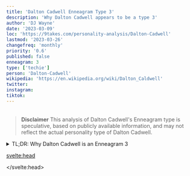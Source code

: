 ```yaml
---
title: 'Dalton Cadwell Enneagram Type 3'
description: 'Why Dalton Cadwell appears to be a type 3'
author: 'DJ Wayne'
date: '2023-03-09'
loc: 'https://9takes.com/personality-analysis/Dalton-Cadwell'
lastmod: '2023-03-26'
changefreq: 'monthly'
priority: '0.6'
published: false
enneagram: 3
type: ['techie']
person: 'Dalton-Cadwell'
wikipedia: 'https://en.wikipedia.org/wiki/Dalton_Caldwell'
twitter:
instagram:
tiktok:
---
```


<script>
	import  PopCard  from "$lib/components/atoms/PopCard.svelte";
import BlogPurpose from '$lib/components/blog/BlogPurpose.svelte'
</script>
<div
	style="display: flex;
    justify-content: center;
    margin: 1rem 0;
	"
>
	<PopCard
		image={`/types/5s/${'Dalton-Cadwell'}.webp`}
		showIcon={false}
		enneagramType=""
		displayText="Dalton Cadwell"
		subtext=""
	/>
</div>

> **Disclaimer** This analysis of Dalton Cadwell's Enneagram type is speculative, based on publicly available information, and may not reflect the actual personality type of Dalton Cadwell.

<details>
<summary class="accordion">TL;DR: Why Dalton Cadwell is an Enneagram 3</summary>
<div class="panel">
<ul>
<li></li>
<li></li>
<li></li>
<li></li>
</ul>
  </div>
</details>

<p class="firstLetter"></p>

<svelte:head>

<script type="application/ld+json">

</script>

</svelte:head>

<style lang="scss"></style>
